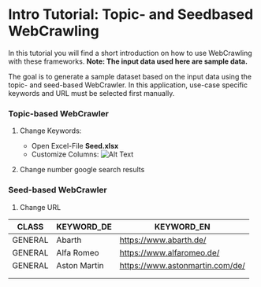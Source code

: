 # Intro Tutorial: Topic- and Seedbased WebCrawling

In this tutorial you will find a short introduction on how to use WebCrawling with these frameworks. 
**Note: The input data used here are sample data.**

The goal is to generate a sample dataset based on the input data using the topic- and seed-based WebCrawler.
In this application, use-case specific keywords and URL must be selected first manually.

### Topic-based WebCrawler
1. Change Keywords:
   * Open Excel-File **Seed.xlsx**
   * Customize Columns:
![Alt Text](https://github.com/LGHDM/ml-classification-repo/blob/main/doc/meta/Seed_Excel.gif)


2. Change number google search results
   
### Seed-based WebCrawler
1. Change URL

| CLASS   | KEYWORD_DE   | KEYWORD_EN                      |
|---------|--------------|---------------------------------|
| GENERAL | Abarth       | https://www.abarth.de/          |
| GENERAL | Alfa Romeo   | https://www.alfaromeo.de/       |
| GENERAL | Aston Martin | https://www.astonmartin.com/de/ |
|         |              |                                 |
|         |              |                                 |                                
